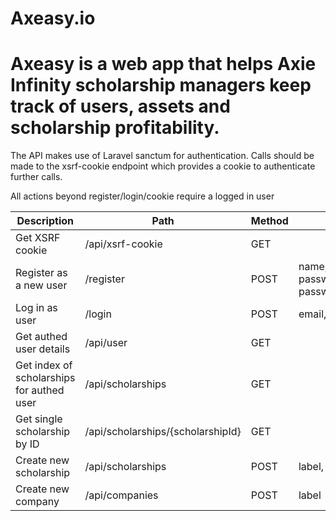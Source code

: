 # Axeasy.io

# Axeasy is a web app that helps Axie Infinity scholarship managers keep track of users, assets and scholarship profitability.

The API makes use of Laravel sanctum for authentication. Calls should be made to the xsrf-cookie endpoint which provides a cookie to authenticate further calls.

All actions beyond register/login/cookie require a logged in user


|Description|Path|Method|Parameters|
|---|---|---|---|
|Get XSRF cookie|/api/xsrf-cookie|GET|
|Register as a new user|/register|POST|name, email, password, password_confirmation|
|Log in as user|/login|POST|email, password|
|Get authed user details|/api/user|GET||
|Get index of scholarships for authed user|/api/scholarships|GET||
|Get single scholarship by ID|/api/scholarships/{scholarshipId}|GET||
|Create new scholarship|/api/scholarships|POST|label, start_date|
|Create new company|/api/companies|POST|label|
